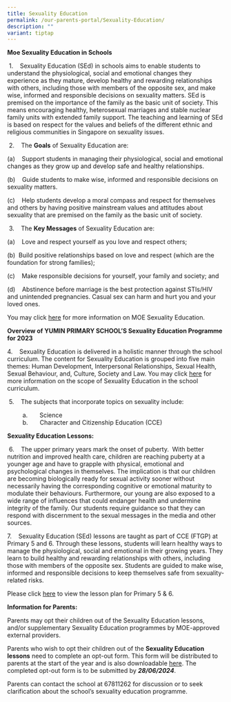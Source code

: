 ```yaml
---
title: Sexuality Education
permalink: /our-parents-portal/Sexuality-Education/
description: ""
variant: tiptap
---
```

<p><strong>Moe Sexuality Education in Schools</strong> &nbsp;&nbsp;</p>
<p>&nbsp;1.&nbsp;&nbsp; &nbsp;Sexuality Education (SEd) in schools aims to
enable students to understand the physiological, social and emotional changes
they experience as they mature, develop healthy and rewarding relationships
with others, including those with members of the opposite sex, and make
wise, informed and responsible decisions on sexuality matters. SEd is premised
on the importance of the family as the basic unit of society. This means
encouraging healthy, heterosexual marriages and stable nuclear family units
with extended family support. The teaching and learning of SEd is based
on respect for the values and beliefs of the different ethnic and religious
communities in Singapore on sexuality issues. &nbsp;&nbsp;</p>
<p>&nbsp;2.&nbsp;&nbsp; &nbsp;The <strong>Goals</strong> of Sexuality Education
are:&nbsp;</p>
<p>(a)&nbsp;&nbsp; &nbsp;Support students in managing their physiological,
social and emotional changes as they grow up and develop safe and healthy
relationships.</p>
<p>(b)&nbsp;&nbsp; &nbsp;Guide students to make wise, informed and responsible
decisions on sexuality matters.</p>
<p>(c)&nbsp;&nbsp; &nbsp;Help students develop a moral compass and respect
for themselves and others by having positive mainstream values and attitudes
about sexuality that are premised on the family as the basic unit of society.&nbsp;</p>
<p>&nbsp;3.&nbsp;&nbsp; &nbsp;The <strong>Key Messages</strong> of Sexuality
Education are:&nbsp;&nbsp;</p>
<p>(a)&nbsp;&nbsp; &nbsp;Love and respect yourself as you love and respect
others;</p>
<p>(b)&nbsp;&nbsp;Build positive relationships based on love and respect
(which are the foundation for strong families);</p>
<p>(c)&nbsp;&nbsp; &nbsp;Make responsible decisions for yourself, your family
and society; and</p>
<p>(d)&nbsp;&nbsp; &nbsp;Abstinence before marriage is the best protection
against STIs/HIV and unintended pregnancies. Casual sex can harm and hurt
you and your loved ones.&nbsp;&nbsp;</p>
<p>You may click&nbsp;<a href="https://go.gov.sg/moe-sexuality-education" rel="noopener noreferrer nofollow" target="_blank">here</a>&nbsp;for more
information on MOE Sexuality Education.&nbsp;</p>
<p><strong>Overview of YUMIN PRIMARY SCHOOL’S Sexuality Education Programme for 2023</strong>
</p>
<p>4.&nbsp;&nbsp; &nbsp;Sexuality Education is delivered in a holistic manner
through the school curriculum. The content for Sexuality Education is grouped
into five main themes: Human Development, Interpersonal Relationships,
Sexual Health, Sexual Behaviour, and, Culture, Society and Law. You may
click&nbsp;<a href="https://go.gov.sg/moe-sexuality-education-scope" rel="noopener noreferrer nofollow" target="_blank">here</a>&nbsp;for
more information on the scope of Sexuality Education in the school curriculum.</p>
<p>&nbsp;5.&nbsp;&nbsp; &nbsp;The subjects that incorporate topics on sexuality
include:</p>
<p>&nbsp;&nbsp; &nbsp; &nbsp; &nbsp;&nbsp;a.&nbsp;&nbsp;&nbsp;&nbsp;&nbsp;&nbsp;
Science
<br>&nbsp;&nbsp; &nbsp;&nbsp; &nbsp; &nbsp;b.&nbsp;&nbsp; &nbsp;&nbsp; &nbsp;Character
and Citizenship Education (CCE) &nbsp;&nbsp;</p>
<p><strong>Sexuality Education Lessons:</strong>
</p>
<p>&nbsp;6.&nbsp;&nbsp; &nbsp;The upper primary years mark the onset of puberty.&nbsp;
With better nutrition and improved health care, children are reaching puberty
at a younger age and have to grapple with physical, emotional and psychological
changes in themselves. The implication is that our children are becoming
biologically ready for sexual activity sooner without necessarily having
the corresponding cognitive or emotional maturity to modulate their behaviours.
Furthermore, our young are also exposed to a wide range of influences that
could endanger health and undermine integrity of the family. Our students
require guidance so that they can respond with discernment to the sexual
messages in the media and other sources.</p>
<p>7.&nbsp;&nbsp; &nbsp;Sexuality Education (SEd) lessons are taught as part
of CCE (FTGP) at Primary 5 and 6. Through these lessons, students will
learn healthy ways to manage the physiological, social and emotional in
their growing years. They learn to build healthy and rewarding relationships
with others, including those with members of the opposite sex. Students
are guided to make wise, informed and responsible decisions to keep themselves
safe from sexuality-related risks.</p>
<p>Please click <a href="/files/SEd_Lesson_Plan_2024.pdf" rel="noopener noreferrer nofollow" target="_blank">here</a>&nbsp;to
view the lesson plan for Primary 5 &amp; 6.</p>
<p><strong>Information for Parents:</strong>
</p>
<p>Parents may opt their children out of the Sexuality Education lessons,
and/or supplementary Sexuality Education programmes by MOE-approved external
providers.</p>
<p>Parents who wish to opt their children out of the <strong>Sexuality Education lessons</strong> need
to complete an opt-out form. This form will be distributed to parents at
the start of the year and is also downloadable <a href="/files/Opt_Out_Form_2024.pdf" rel="noopener noreferrer nofollow" target="_blank">here</a>. The completed opt-out form
is to be submitted by <strong><em>28/06/2024</em></strong>.</p>
<p>Parents can contact the school at 67811262 for discussion or to seek clarification
about the school’s sexuality education programme.</p>